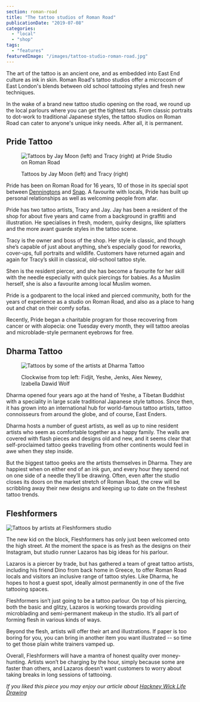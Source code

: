 ```yaml
---
section: roman-road
title: "The tattoo studios of Roman Road"
publicationDate: "2019-07-08"
categories: 
  - "local"
  - "shop"
tags: 
  - "features"
featuredImage: "/images/tattoo-studio-roman-road.jpg"
---
```


The art of the tattoo is an ancient one, and as embedded into East End culture as ink in skin. Roman Road's tattoo studios offer a microcosm of East London's blends between old school tattooing styles and fresh new techniques.

In the wake of a brand new tattoo studio opening on the road, we round up the local parlours where you can get the tightest tats. From classic portraits to dot-work to traditional Japanese styles, the tattoo studios on Roman Road can cater to anyone's unique inky needs. After all, it is permanent.

## Pride Tattoo

<figure>

![Tattoos by Jay Moon (left) and Tracy (right) at Pride Studio on Roman Road](/images/pride-tattoo-studio-roman-road-jay-tracy-1024x683.jpg)

<figcaption>

Tattoos by Jay Moon (left) and Tracy (right)

</figcaption>

</figure>

Pride has been on Roman Road for 16 years, 10 of those in its special spot between [Denningtons](https://romanroadlondon.com/denningtons-florists/) and [Snap](https://romanroadlondon.com/helen-fisher-snap-store-interview/). A favourite with locals, Pride has built up personal relationships as well as welcoming people from afar. 

Pride has two tattoo artists, Tracy and Jay. Jay has been a resident of the shop for about five years and came from a background in graffiti and illustration. He specialises in fresh, modern, quirky designs, like splatters and the more avant guarde styles in the tattoo scene. 

Tracy is the owner and boss of the shop. Her style is classic, and though she’s capable of just about anything, she’s especially good for reworks, cover-ups, full portraits and wildlife. Customers have returned again and again for Tracy’s skill in classical, old-school tattoo style. 

Shen is the resident piercer, and she has become a favourite for her skill with the needle especially with quick piercings for babies. As a Muslim herself, she is also a favourite among local Muslim women. 

Pride is a godparent to the local inked and pierced community, both for the years of experience as a studio on Roman Road, and also as a place to hang out and chat on their comfy sofas. 

Recently, Pride began a charitable program for those recovering from cancer or with alopecia: one Tuesday every month, they will tattoo areolas and microblade-style permanent eyebrows for free.

## Dharma Tattoo

<figure>

![Tattoos by some of the artists at Dharma Tattoo ](/images/dharma-tattoo-studio-roman-road-1-1024x683.jpg)

<figcaption>

Clockwise from top left: Fidjit, Yeshe, Jenks, Alex Newey, Izabella Dawid Wolf

</figcaption>

</figure>

Dharma opened four years ago at the hand of Yeshe, a Tibetan Buddhist with a speciality in large scale traditional Japanese style tattoos. Since then, it has grown into an international hub for world-famous tattoo artists, tattoo connoisseurs from around the globe, and of course, East Enders. 

Dharma hosts a number of guest artists, as well as up to nine resident artists who seem as comfortable together as a happy family. The walls are covered with flash pieces and designs old and new, and it seems clear that self-proclaimed tattoo geeks travelling from other continents would feel in awe when they step inside. 

But the biggest tattoo geeks are the artists themselves in Dharma. They are happiest when on either end of an ink gun, and every hour they spend not on one side of a needle they’ll be drawing. Often, even after the studio closes its doors on the market stretch of Roman Road, the crew will be scribbling away their new designs and keeping up to date on the freshest tattoo trends. 

## Fleshformers

![Tattoos by artists at Fleshformers studio](/images/fleshformers-tattoo-studio-roman-road-1024x683.jpg)

The new kid on the block, Fleshformers has only just been welcomed onto the high street. At the moment the space is as fresh as the designs on their Instagram, but studio runner Lazaros has big ideas for his parlour. 

Lazaros is a piercer by trade, but has gathered a team of great tattoo artists, including his friend Dino from back home in Greece, to offer Roman Road locals and visitors an inclusive range of tattoo styles. Like Dharma, he hopes to host a guest spot, ideally almost permanently in one of the five tattooing spaces. 

Fleshformers isn’t just going to be a tattoo parlour. On top of his piercing, both the basic and glitzy, Lazaros is working towards providing microblading and semi-permanent makeup in the studio. It’s all part of forming flesh in various kinds of ways. 

Beyond the flesh, artists will offer their art and illustrations. If paper is too boring for you, you can bring in another item you want illustrated -- so time to get those plain white trainers vamped up. 

Overall, Fleshformers will have a mantra of honest quality over money-hunting. Artists won’t be charging by the hour, simply because some are faster than others, and Lazaros doesn’t want customers to worry about taking breaks in long sessions of tattooing. 

_If you liked this piece you may enjoy our article about [Hackney Wick Life Drawing](https://romanroadlondon.com/hackney-wick-life-drawing-fifty-two-exhibition/)_
